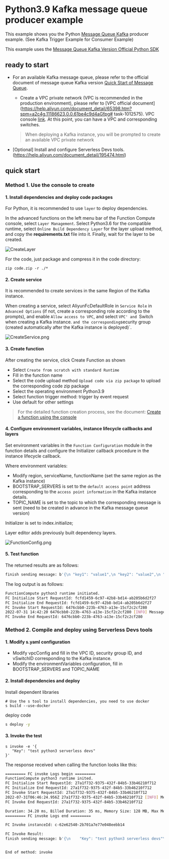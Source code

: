 # Python3.9 Kafka message queue producer example

This example shows you the Python [Message Queue Kafka](https://help.aliyun.com/document_detail/68151.html?spm=5176.167616.J_5253785160.5.2dfe6feexRPqMj) producer example. (See Kafka Trigger Example for Consumer Example)

This example uses the [Message Queue Kafka Version Official Python SDK](https://help.aliyun.com/document_detail/159700.html)



 ## ready to start

 - For an available Kafka message queue, please refer to the official document of message queue Kafka version [Quick Start of Message Queue](https://help.aliyun.com/document_detail/99949.html).

   - Create a VPC private network (VPC is recommended in the production environment), please refer to [VPC official document](https://help.aliyun.com/document_detail/65398.htm?spm=a2c4g.11186623.0.0.61be4c9d4aGfpg# task-1012575). VPC console [link](https://vpcnext.console.aliyun.com/). At this point, you can have a VPC and corresponding switches.

   > When deploying a Kafka instance, you will be prompted to create an available VPC private network

 - [Optional] Install and configure Serverless Devs tools. (https://help.aliyun.com/document_detail/195474.html)

 ## quick start

 ### Method 1. Use the console to create

#### 1. Install dependencies and deploy code packages

For Python, it is recommended to use `layer` to deploy dependencies.

In the advanced functions on the left menu bar of the Function Compute console, select `Layer Management`. Select Python3.6 for the compatible runtime, select `Online Build Dependency Layer` for the layer upload method, and copy the **requirements.txt** file into it. Finally, wait for the layer to be created.

![CreateLayer](assets/layer.png)

For the code, just package and compress it in the code directory:

```shell
zip code.zip -r ./*
````



 #### 2. Create service

It is recommended to create services in the same Region of the Kafka instance.

When creating a service, select AliyunFcDefaultRole in `Service Role` in `Advanced Options` (if not, create a corresponding role according to the prompts), and enable `Allow access to VPC`, and select `VPC' and `Switch when creating a Kafka instance. ` and the corresponding `security group (created automatically after the Kafka instance is deployed)`.

![CreateService.png](assets/CreateService.png)



#### 3. Create function

  After creating the service, click Create Function as shown

 - Select `Create from scratch with standard Runtime`
 - Fill in the function name
 - Select the code upload method `Upload code via zip package` to upload the corresponding code zip package
 - Select the operating environment Python3.9
 - Select function trigger method: trigger by event request
 - Use default for other settings

 > For the detailed function creation process, see the document: [Create a function using the console](https://help.aliyun.com/document_detail/51783.html)



#### 4. Configure environment variables, instance lifecycle callbacks and layers

Set environment variables in the `Function Configuration` module in the function details and configure the Initializer callback procedure in the instance lifecycle callback.

Where environment variables:

- Modify region, serviceName, functionName (set the same region as the Kafka instance)
- BOOTSTRAP_SERVERS is set to the `default access point` address corresponding to the `access point information` in the Kafka instance details.
- TOPIC_NAME is set to the topic to which the corresponding message is sent (need to be created in advance in the Kafka message queue version)

Initializer is set to index.initialize;

Layer editor adds previously built dependency layers.

![FunctionConfig.png](assets/FunctionConfig.png)



 #### 5. Test function

 The returned results are as follows:

 ```bash
finish sending message: b'{\n "key1": "value1",\n "key2": "value2",\n "key3": "value3"\n}'
 ````

The log output is as follows:

```bash
FunctionCompute python3 runtime initiated.
FC Initialize Start RequestId: fcfd1459-6c97-42b8-bd14-ab205b6d2f27
FC Initialize End RequestId: fcfd1459-6c97-42b8-bd14-ab205b6d2f27
FC Invoke Start RequestId: 6476cbb0-223b-4763-a13e-15cf2c2cf280
2022-07-31 14:42:20 6476cbb0-223b-4763-a13e-15cf2c2cf280 [INFO] Message delivered to HelloTopic [2]
FC Invoke End RequestId: 6476cbb0-223b-4763-a13e-15cf2c2cf280
````



 ### Method 2. Compile and deploy using Serverless Devs tools

 #### 1. Modify s.yaml configuration

- Modify vpcConfig and fill in the VPC ID, security group ID, and vSwitchID corresponding to the Kafka instance.
- Modify the environmentVariables configuration, fill in BOOTSTRAP_SERVERS and TOPIC_NAME

 #### 2. Install dependencies and deploy

 Install dependent libraries

 ```shell
# Use the s tool to install dependencies, you need to use docker
s build --use-docker
 ````

 deploy code

 ```bash
s deploy -y
 ````

 #### 3. Invoke the test

 ```shell
s invoke -e '{
    "Key": "test python3 serverless devs"
}'
 ````

 The response received when calling the function looks like this:

 ```bash
========= FC invoke Logs begin =========
FunctionCompute python3 runtime inited.
FC Initialize Start RequestId: 27a1f732-9375-432f-84b5-33b46210f712
FC Initialize End RequestId: 27a1f732-9375-432f-84b5-33b46210f712
FC Invoke Start RequestId: 27a1f732-9375-432f-84b5-33b46210f712
2022-07-31T06:46:24.956Z 27a1f732-9375-432f-84b5-33b46210f712 [INFO] Message delivered to HelloTopic [9]
FC Invoke End RequestId: 27a1f732-9375-432f-84b5-33b46210f712

Duration: 34.20 ms, Billed Duration: 35 ms, Memory Size: 128 MB, Max Memory Used: 29.25 MB
========= FC invoke Logs end =========

FC Invoke instanceId: c-62e62540-2b701a7e77e048eebb14

FC Invoke Result:
finish sending message: b'{\n    "Key": "test python3 serverless devs"\n}'


End of method: invoke
 ```

